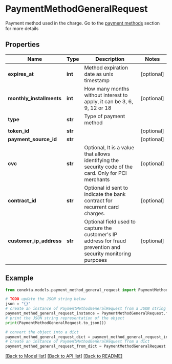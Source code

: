 # PaymentMethodGeneralRequest

Payment method used in the charge. Go to the [payment methods](https://developers.conekta.com/reference/m%C3%A9todos-de-pago) section for more details 

## Properties

Name | Type | Description | Notes
------------ | ------------- | ------------- | -------------
**expires_at** | **int** | Method expiration date as unix timestamp | [optional] 
**monthly_installments** | **int** | How many months without interest to apply, it can be 3, 6, 9, 12 or 18 | [optional] 
**type** | **str** | Type of payment method | 
**token_id** | **str** |  | [optional] 
**payment_source_id** | **str** |  | [optional] 
**cvc** | **str** | Optional, It is a value that allows identifying the security code of the card. Only for PCI merchants | [optional] 
**contract_id** | **str** | Optional id sent to indicate the bank contract for recurrent card charges. | [optional] 
**customer_ip_address** | **str** | Optional field used to capture the customer&#39;s IP address for fraud prevention and security monitoring purposes | [optional] 

## Example

```python
from conekta.models.payment_method_general_request import PaymentMethodGeneralRequest

# TODO update the JSON string below
json = "{}"
# create an instance of PaymentMethodGeneralRequest from a JSON string
payment_method_general_request_instance = PaymentMethodGeneralRequest.from_json(json)
# print the JSON string representation of the object
print(PaymentMethodGeneralRequest.to_json())

# convert the object into a dict
payment_method_general_request_dict = payment_method_general_request_instance.to_dict()
# create an instance of PaymentMethodGeneralRequest from a dict
payment_method_general_request_from_dict = PaymentMethodGeneralRequest.from_dict(payment_method_general_request_dict)
```
[[Back to Model list]](../README.md#documentation-for-models) [[Back to API list]](../README.md#documentation-for-api-endpoints) [[Back to README]](../README.md)


